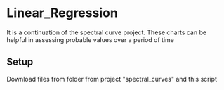 # Linear_Regression

It is a continuation of the spectral curve project. These charts can be helpful in assessing probable values over a period of time

## Setup

Download files from folder from project "spectral_curves" and this script
